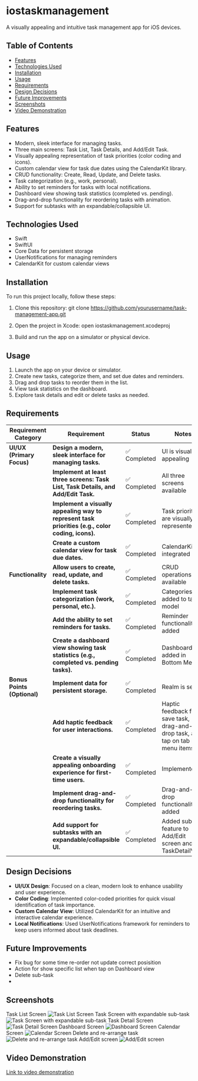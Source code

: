 # iostaskmanagement
A visually appealing and intuitive task management app for iOS devices.

## Table of Contents

- [Features](#features)
- [Technologies Used](#technologies-used)
- [Installation](#installation)
- [Usage](#usage)
- [Requirements](#requirements)
- [Design Decisions](#design-decisions)
- [Future Improvements](#future-improvements)
- [Screenshots](#screenshots)
- [Video Demonstration](#video-demonstration)

## Features

- Modern, sleek interface for managing tasks.
- Three main screens: Task List, Task Details, and Add/Edit Task.
- Visually appealing representation of task priorities (color coding and icons).
- Custom calendar view for task due dates using the CalendarKit library.
- CRUD functionality: Create, Read, Update, and Delete tasks.
- Task categorization (e.g., work, personal).
- Ability to set reminders for tasks with local notifications.
- Dashboard view showing task statistics (completed vs. pending).
- Drag-and-drop functionality for reordering tasks with animation.
- Support for subtasks with an expandable/collapsible UI.

## Technologies Used

- Swift
- SwiftUI
- Core Data for persistent storage
- UserNotifications for managing reminders
- CalendarKit for custom calendar views

## Installation

To run this project locally, follow these steps:

1. Clone this repository:
   git clone https://github.com/yourusername/task-management-app.git

2. Open the project in Xcode:
   open iostaskmanagement.xcodeproj

3. Build and run the app on a simulator or physical device.

## Usage

1. Launch the app on your device or simulator.
2. Create new tasks, categorize them, and set due dates and reminders.
3. Drag and drop tasks to reorder them in the list.
4. View task statistics on the dashboard.
5. Explore task details and edit or delete tasks as needed.

## Requirements

| **Requirement Category**         | **Requirement**                                                                                       | **Status**                              | **Notes**                                      |
|----------------------------------|-------------------------------------------------------------------------------------------------------|-----------------------------------------|------------------------------------------------|
| **UI/UX (Primary Focus)**        | **Design a modern, sleek interface for managing tasks.**                                            | ✅ Completed                            | UI is visually appealing                       |
|                                  | **Implement at least three screens: Task List, Task Details, and Add/Edit Task.**                    | ✅ Completed                            | All three screens available                    |
|                                  | **Implement a visually appealing way to represent task priorities (e.g., color coding, icons).**      | ✅ Completed                            | Task priorities are visually represented        |
|                                  | **Create a custom calendar view for task due dates.**                                                | ✅ Completed                            | CalendarKit is integrated                      |
| **Functionality**                | **Allow users to create, read, update, and delete tasks.**                                          | ✅ Completed                            | CRUD operations available                       |
|                                  | **Implement task categorization (work, personal, etc.).**                                            | ✅ Completed                            | Categories added to task model                 |
|                                  | **Add the ability to set reminders for tasks.**                                                      | ✅ Completed                            | Reminder functionality added                   |
|                                  | **Create a dashboard view showing task statistics (e.g., completed vs. pending tasks).**              | ✅ Completed                      | Dashboard added in Bottom Menu                           |
| **Bonus Points (Optional)**      | **Implement data for persistent storage.**                                                            | ✅ Completed                            | Realm is set up                               |
|                                  | **Add haptic feedback for user interactions.**                                                        | ✅ Completed                            | Haptic feedback for save task, drag-and-drop task, and tap on tab bar menu items |
|                                  | **Create a visually appealing onboarding experience for first-time users.**                           | ✅ Completed                      | Implemented                           |
|                                  | **Implement drag-and-drop functionality for reordering tasks.**                                      | ✅ Completed                            | Drag-and-drop functionality added              |
|                                  | **Add support for subtasks with an expandable/collapsible UI.**                                      | ✅ Completed                            | Added subtask feature to Add/Edit screen and TaskDetailView |

## Design Decisions

- **UI/UX Design**: Focused on a clean, modern look to enhance usability and user experience.
- **Color Coding**: Implemented color-coded priorities for quick visual identification of task importance.
- **Custom Calendar View**: Utilized CalendarKit for an intuitive and interactive calendar experience.
- **Local Notifications**: Used UserNotifications framework for reminders to keep users informed about task deadlines.

## Future Improvements

- Fix bug for some time re-order not update correct posisition
- Action for show specific list when tap on Dashboard view
- Delete sub-task
- 

## Screenshots
Task List Screen
![Task List Screen](https://i.imgur.com/g54DDr0.png)
Task Screen with expandable sub-task
![Task Screen with expandable sub-task](https://i.imgur.com/80qM9vo.png)
Task Detail Screen
![Task Detail Screen](https://i.imgur.com/80qM9vo.png)
Dashboard Screen
![Dashboard Screen](https://i.imgur.com/o9LVxhK.png)
Calendar Screen
![Calendar Screen](https://i.imgur.com/ue2SnBV.png)
Delete and re-arrange task
![Delete and re-arrange task](https://i.imgur.com/SDfwebR.png)
Add/Edit screen
![Add/Edit screen](https://imgur.com/04eeb96f-f09d-4b55-b006-1c42d12b9c41g)

## Video Demonstration

[Link to video demonstration](https://www.youtube.com/watch?v=GLi3wT4WeNo)

